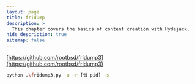 ```yaml
---
layout: page
title: fridump
description: >
  This chapter covers the basics of content creation with Hydejack.
hide_description: true
sitemap: false
---
```


[https://github.com/rootbsd/fridump3](https://github.com/rootbsd/fridump3)

```bash
python .\fridump3.py -u -r [앱 pid] -s
```
